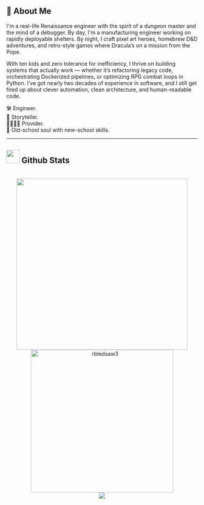 ## 🧠 About Me

I'm a real-life Renaissance engineer with the spirit of a dungeon master and the mind of a debugger. By day, I'm a manufacturing engineer working on rapidly deployable shelters. By night, I craft pixel art heroes, homebrew D&D adventures, and retro-style games where Dracula’s on a mission from the Pope.

With ten kids and zero tolerance for inefficiency, I thrive on building systems that actually work — whether it’s refactoring legacy code, orchestrating Dockerized pipelines, or optimizing RPG combat loops in Python. I’ve got nearly two decades of experience in software, and I still get fired up about clever automation, clean architecture, and human-readable code.

🛠️ Engineer.  
🎲 Storyteller.  
👨‍👩‍👧‍👦 Provider.  
💾 Old-school soul with new-school skills.

---

## <img src="https://media.giphy.com/media/iY8CRBdQXODJSCERIr/giphy.gif" width="35"><b> Github Stats </b>
<br>

<div align="center">
    <a href="https://github.com/rbledsaw3/">
    <img src="https://github-readme-stats.vercel.app/api/?username=rbledsaw3&include_all_commits=true&count_private=true&show_icons=true&line_height=20&title_color=7A7ADB&icon_color=2234AE&text_color=D3D3D3&bg_color=0,000000,130F40" width="450"/>
    <br>
    <img src="https://github-readme-stats.vercel.app/api/top-langs?username=rbledsaw3&show_icons=true&locale=en&layout=compact&line_height=20&title_color=7A7ADB&icon_color=2234AE&text_color=D3D3D3&bg_color=0,000000,130F40" width="375"  alt="rbledsaw3"/>
    <br>
    <img src="https://komarev.com/ghpvc/?username=rbledsaw3&label=profile+views&color=ff0c00&style=flat">
    </a>
</div>
